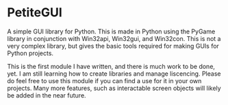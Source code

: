 # PetiteGUI
A simple GUI library for Python. This is made in Python using the PyGame library in conjunction with Win32api, Win32gui, and Win32con. This is not a very complex library, but gives the basic tools required for making GUIs for Python projects. 

This is the first module I have written, and there is much work to be done, yet. I am still learning how to create libraries and manage liscencing. Please do feel free to use this module if you can find a use for it in your own projects. Many more features, such as interactable screen objects will likely be added in the near future. 
